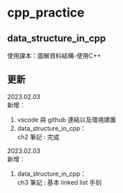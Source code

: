 # cpp_practice

## data_structure_in_cpp
使用課本：圖解資料結構-使用C++

## 更新
2023.02.03 </br>
新增：</br>
1. vscode 與 github 連結以及環境建置
2. data_structure_in_cpp： </br>
   ch2 筆記 : 完成

2023.02.03 </br>
新增：</br>
1. data_structure_in_cpp： </br>
   ch3 筆記 : 基本 linked list 手刻

